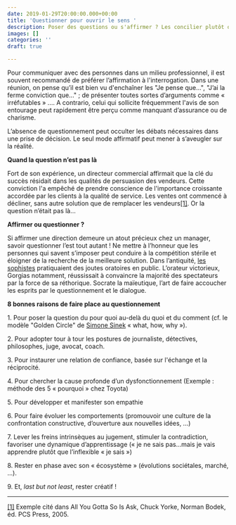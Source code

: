 ```yaml
---
date: 2019-01-29T20:00:00.000+00:00
title: 'Questionner pour ouvrir le sens '
description: Poser des questions ou s'affirmer ? Les concilier plutôt que les opposer.
images: []
categories: ''
draft: true

---
```

Pour communiquer avec des personnes dans un milieu professionnel, il est souvent recommandé de préférer l’affirmation à l'interrogation. Dans une réunion, on pense qu’il est bien vu d'enchaîner les "Je pense que...", "J’ai la ferme conviction que..." ; de présenter toutes sortes d’arguments comme « irréfutables » .... A contrario, celui qui sollicite fréquemment l'avis de son entourage peut rapidement être perçu comme manquant d’assurance ou de charisme.

L’absence de questionnement peut occulter les débats nécessaires dans une prise de décision. Le seul mode affirmatif peut mener à s’aveugler sur la réalité.

**Quand la question n’est pas là**

Fort de son expérience, un directeur commercial affirmait que la clé du succès résidait dans les qualités de persuasion des vendeurs. Cette conviction l'a empêché de prendre conscience de l'importance croissante accordée par les clients à la qualité de service. Les ventes ont commencé à décliner, sans autre solution que de remplacer les vendeurs[\[1\]](applewebdata://E2F2E3ED-75CF-447B-B237-96FB6E409D87#_ftn1). Or la question n’était pas là…

**Affirmer ou questionner ?**

Si affirmer une direction demeure un atout précieux chez un manager, savoir questionner l’est tout autant ! Ne mettre à l’honneur que les personnes qui savent s’imposer peut conduire à la compétition stérile et éloigner de la recherche de la meilleure solution. Dans l’antiquité, [les sophistes](https://fr.wikipedia.org/wiki/Sophiste) pratiquaient des joutes oratoires en public. L’orateur victorieux, Gorgias notamment, réussissait à convaincre la majorité des spectateurs par la force de sa réthorique. Socrate la maïeutique, l’art de faire accoucher les esprits par le questionnement et le dialogue.

**8 bonnes raisons de faire place au questionnement**

1\. Pour poser la question du pour quoi au-delà du quoi et du comment (cf. le modèle "Golden Circle" de [Simone Sinek](https://www.youtube.com/watch?v=HtpgsqhxURk) « what, how, why »).

2\. Pour adopter tour à tour les postures de journaliste, détectives, philosophes, juge, avocat, coach.

3\. Pour instaurer une relation de confiance, basée sur l'échange et la réciprocité.

4\. Pour chercher la cause profonde d’un dysfonctionnement (Exemple : méthode des 5 « pourquoi » chez Toyota)

5\. Pour développer et manifester son empathie

6\. Pour faire évoluer les comportements (promouvoir une culture de la confrontation constructive, d’ouverture aux nouvelles idées, …)

7\. Lever les freins intrinsèques au jugement, stimuler la contradiction, favoriser une dynamique d’apprentissage (« je ne sais pas…mais je vais apprendre plutôt que l’inflexible « je sais »)

8\. Rester en phase avec son « écosystème » (évolutions sociétales, marché, …).

9\. Et, _last but not least_, rester créatif !

***

[\[1\]](applewebdata://E2F2E3ED-75CF-447B-B237-96FB6E409D87#_ftnref1) Exemple cité dans All You Gotta So Is Ask, Chuck Yorke, Norman Bodek, éd. PCS Press, 2005.